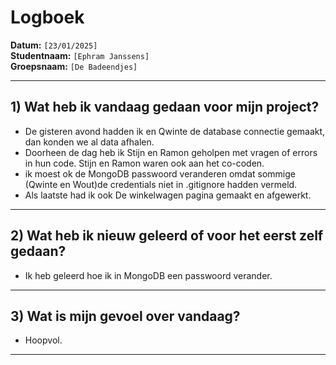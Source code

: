 # Logboek

**Datum:** `[23/01/2025]`  
**Studentnaam:** `[Ephram Janssens]`  
**Groepsnaam:** `[De Badeendjes]`

---

## 1) Wat heb ik vandaag gedaan voor mijn project?

- De gisteren avond hadden ik en Qwinte de database connectie gemaakt, dan konden we al data afhalen.
- Doorheen de dag heb ik Stijn en Ramon geholpen met vragen of errors in hun code. Stijn en Ramon waren ook aan het co-coden.
- ik moest ok de MongoDB passwoord veranderen omdat sommige (Qwinte en Wout)de credentials niet in .gitignore hadden vermeld.
- Als laatste had ik ook De winkelwagen pagina gemaakt en afgewerkt.

---
## 2) Wat heb ik nieuw geleerd of voor het eerst zelf gedaan?

- Ik heb geleerd hoe ik in MongoDB een passwoord verander.

---

## 3) Wat is mijn gevoel over vandaag?

- Hoopvol.

---